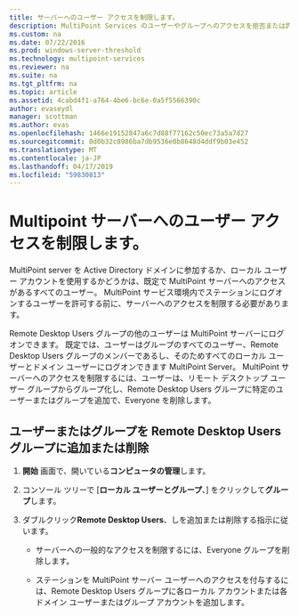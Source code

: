 ```yaml
---
title: サーバーへのユーザー アクセスを制限します。
description: MultiPoint Services のユーザーやグループへのアクセスを拒否または許可する方法について説明します
ms.custom: na
ms.date: 07/22/2016
ms.prod: windows-server-threshold
ms.technology: multipoint-services
ms.reviewer: na
ms.suite: na
ms.tgt_pltfrm: na
ms.topic: article
ms.assetid: 4cabd4f1-a764-4be6-bc6e-0a5f5566390c
author: evaseydl
manager: scottman
ms.author: evas
ms.openlocfilehash: 1466e19152847a6c7d88f77162c50ec73a5a7d27
ms.sourcegitcommit: 0d0b32c8986ba7db9536e0b8648d4ddf9b03e452
ms.translationtype: MT
ms.contentlocale: ja-JP
ms.lasthandoff: 04/17/2019
ms.locfileid: "59830813"
---
```

# <a name="limit-users-access-to-the-multipoint-server"></a>Multipoint サーバーへのユーザー アクセスを制限します。
MultiPoint server を Active Directory ドメインに参加するか、ローカル ユーザー アカウントを使用するかどうかは、既定で MultiPoint サーバーへのアクセスがあるすべてのユーザー。 MultiPoint サービス環境内でステーションにログオンするユーザーを許可する前に、サーバーへのアクセスを制限する必要があります。  
  
Remote Desktop Users グループの他のユーザーは MultiPoint サーバーにログオンできます。 既定では、ユーザーはグループのすべてのユーザー、Remote Desktop Users グループのメンバーであるし、そのためすべてのローカル ユーザーとドメイン ユーザーにログオンできます MultiPoint Server。 MultiPoint サーバーへのアクセスを制限するには、ユーザーは、リモート デスクトップ ユーザー グループからグループ化し、Remote Desktop Users グループに特定のユーザーまたはグループを追加で、Everyone を削除します。  
  
## <a name="add-or-remove-users-or-groups-to-the-remote-desktop-users-group"></a>ユーザーまたはグループを Remote Desktop Users グループに追加または削除  
  
1.  **開始** 画面で、開いている**コンピュータの管理**します。  
  
2.  コンソール ツリーで [**ローカル ユーザーとグループ**、] をクリックして**グループ**します。  
  
3.  ダブルクリック**Remote Desktop Users**、しを追加または削除する指示に従います。  
  
    -   サーバーへの一般的なアクセスを制限するには、Everyone グループを削除します。  
  
    -   ステーションを MultiPoint サーバー ユーザーへのアクセスを付与するには、Remote Desktop Users グループに各ローカル アカウントまたは各ドメイン ユーザーまたはグループ アカウントを追加します。  
